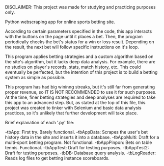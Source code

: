 DISCLAIMER: This project was made for studying and practicing purposes only.

Python webscraping app for online sports betting site.

According to certain parameters specified in the code, this app interacts with the buttons on the page until it places a bet.
Then, the program periodically checks the bet's status for a win or loss result.
Depending on the result, the next bet will follow specific instructions on it's loop.

This program applies betting strategies and a custom algorithm based on the site's algorithm, but it lacks deep data analysis.
For example, there are no studies on player's records, stats, match history, etc.
This could eventually be perfected, but the intention of this project is to build a betting system as simple as possible.

This program has had big wininng streaks, but it's still far from generating proper revenue, so IT IS NOT RECOMMENDED to use it for such purposes.
At the time, finer betting strategies and deep analyses are required to take this app to an advanced step.
But, as stated at the top of this file, this project was created to tinker with Selenium and basic data analysis practices, so it's unlikely that further development will take place.



Brief explanation of each '.py' file:

-tbApp: First try. Barely functional.
-tbAppData: Scrapes the user's bet history data in the site and inserts it into a database.
-tbAppMulti: Draft for a multi-sport betting program. Not functional.
-tbAppPinpon: Bets on table tennis. Functional.
-tbAppTest: Draft for testing purposes.
-tbAppTest2: Draft for testing purposes.
-tbDB: Database query analysis.
-tbLogReader: Reads log files to get betting instance scoreboards.